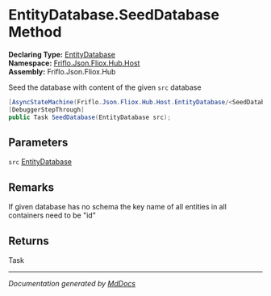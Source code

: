 ﻿<!--  
  <auto-generated>   
    The contents of this file were generated by a tool.  
    Changes to this file may be list if the file is regenerated  
  </auto-generated>   
-->

# EntityDatabase.SeedDatabase Method

**Declaring Type:** [EntityDatabase](../index.md)  
**Namespace:** [Friflo.Json.Fliox.Hub.Host](../../index.md)  
**Assembly:** Friflo.Json.Fliox.Hub

Seed the database with content of the given `src` database

```csharp
[AsyncStateMachine(Friflo.Json.Fliox.Hub.Host.EntityDatabase/<SeedDatabase>d__29)]
[DebuggerStepThrough]
public Task SeedDatabase(EntityDatabase src);
```

## Parameters

`src`  [EntityDatabase](../index.md)

## Remarks

If given database has no schema the key name of all entities in all containers need to be "id"

## Returns

Task

___

*Documentation generated by [MdDocs](https://github.com/ap0llo/mddocs)*
